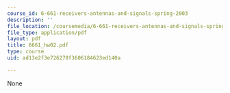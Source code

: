 ```yaml
---
course_id: 6-661-receivers-antennas-and-signals-spring-2003
description: ''
file_location: /coursemedia/6-661-receivers-antennas-and-signals-spring-2003/ad13e2f3e726270f3606184623ed140a_6661_hw02.pdf
file_type: application/pdf
layout: pdf
title: 6661_hw02.pdf
type: course
uid: ad13e2f3e726270f3606184623ed140a

---
```

None